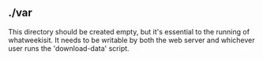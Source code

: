 ./var
-----

This directory should be created empty, but it's essential to the
running of whatweekisit. It needs to be writable by both the
web server and whichever user runs the 'download-data' script.
